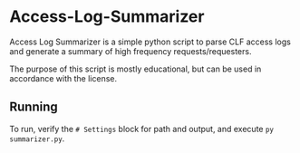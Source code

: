 # Access-Log-Summarizer
Access Log Summarizer is a simple python script to parse CLF access logs and generate a summary of high frequency requests/requesters.

The purpose of this script is mostly educational, but can be used in accordance with the license.

## Running
To run, verify the `# Settings` block for path and output, and execute `py summarizer.py`.

